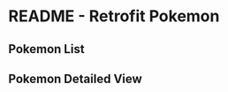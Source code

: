 <body>
    <h1>README - Retrofit Pokemon</h1>
    <h2>Pokemon List</h2>
    <h2>Pokemon Detailed View</h2>
</body>
